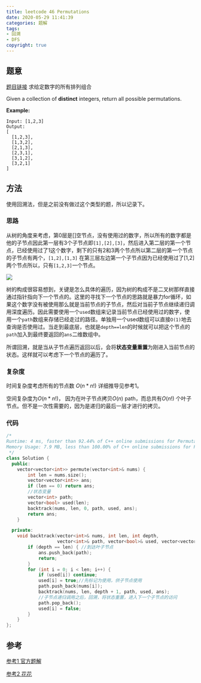 ```yaml
---
title: leetcode 46 Permutations
date: 2020-05-29 11:41:39
categories: 题解
tags:
- 回溯
- DFS
copyright: true
---
```


## 题意

[题目链接](<https://leetcode.com/problems/permutations/> ) 求给定数字的所有排列组合

Given a collection of **distinct** integers, return all possible permutations.

**Example:**

```
Input: [1,2,3]
Output:
[
  [1,2,3],
  [1,3,2],
  [2,1,3],
  [2,3,1],
  [3,1,2],
  [3,2,1]
]
```

## 方法

使用回溯法，但是之前没有做过这个类型的题，所以记录下。

### 思路

从树的角度来考虑，第0层是[]空节点，没有使用过的数字，所以所有的数字都是他的子节点因此第一层有3个子节点即`[1],[2],[3]`，然后进入第二层的第一个节点，已经使用过了1这个数字，剩下的只有2和3两个节点所以第二层的第一个节点的子节点有两个，`[1,2],[1,3]` 在第三层左边第一个子节点因为已经使用过了[1,2]两个节点所以，只有`[1,2,3]`一个节点。

![](https://res.cloudinary.com/bravey/image/upload/v1590726036/blog/coding/lc46.jpg )

树的构成很容易想到，关键是怎么具体的遍历，因为树的构成不是二叉树那样直接通过指针指向下一个节点的。这里的寻找下一个节点的思路就是暴力for循环，如果这个数字没有被使用那么就是当前节点的子节点，然后对当前子节点继续递归调用深度遍历。因此需要使用一个`used`数组来记录当前节点已经使用过的数字，使用一个`path`数组来存储已经走过的路径。单独用一个used数组可以直接`O(1)`地去查询是否使用过。当走到最底层，也就是`depth==len`的时候就可以把这个节点的`path`加入到最终要返回的`ans`二维数组中。

所谓回溯，就是当从子节点遍历返回以后，会将**状态变量重置**为刚进入当前节点的状态。这样就可以考虑下一个节点的遍历了。

### 复杂度

时间复杂度考虑所有的节点数 $O(n*n!)$ 详细推导见参考1。

空间复杂度为$O(n*n!)$， 因为在叶子节点拷贝$O(n)$ path，而总共有$O(n!)$ 个叶子节点。但不是一次性需要的，因为是递归的最后一层才进行的拷贝。

### 代码

```cc
/*
Runtime: 4 ms, faster than 92.44% of C++ online submissions for Permutations.
Memory Usage: 7.9 MB, less than 100.00% of C++ online submissions for Permutations.
 */
class Solution {
  public:
	vector<vector<int>> permute(vector<int>& nums) {
		int len = nums.size();
		vector<vector<int>> ans;
		if (len == 0) return ans;
        //状态变量
		vector<int> path;
		vector<bool> used(len);
		backtrack(nums, len, 0, path, used, ans);
		return ans;
	}

  private:
	void backtrack(vector<int>& nums, int len, int depth,
	               vector<int>& path, vector<bool>& used, vector<vector<int>>& ans) {
		if (depth == len) { //到达叶子节点
			ans.push_back(path);
			return;
		}
		for (int i = 0; i < len; i++) {
			if (used[i]) continue;
			used[i] = true;//先标记为使用，供子节点使用
			path.push_back(nums[i]);
			backtrack(nums, len, depth + 1, path, used, ans);
            //子节点递归调用之后，回溯，将状态重置，进入下一个子节点的访问
			path.pop_back();
			used[i] = false;
		}
	}
};
```

## 参考

[参考1 官方题解](<https://www.bilibili.com/video/BV1oa4y1v7Kz?from=search&seid=13759472018639491202> )

[参考2 花花](<https://zxi.mytechroad.com/blog/searching/leetcode-46-permutations/> )